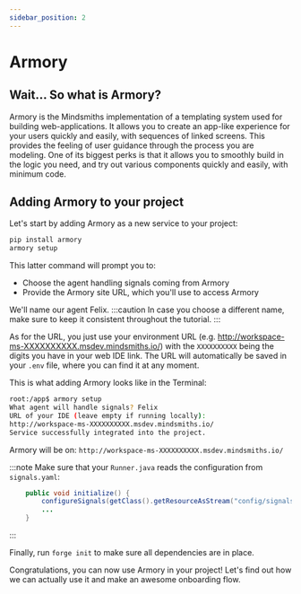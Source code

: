 ```yaml
---
sidebar_position: 2
---
```


# Armory

## Wait... So what is Armory?

Armory is the Mindsmiths implementation of a templating system used for building web-applications.
It allows you to create an app-like experience for your users quickly and easily, with sequences of linked screens. 
This provides the feeling of user guidance through the process you are modeling. 
One of its biggest perks is that it allows you to smoothly build in the logic you need, and try out various components quickly and easily, with minimum code. 


## Adding Armory to your project

Let's start by adding Armory as a new service to your project:

```bash title="Terminal"
pip install armory
armory setup
```

This latter command will prompt you to:
* Choose the agent handling signals coming from Armory
* Provide the Armory site URL, which you'll use to access Armory

We'll name our agent Felix.
:::caution
In case you choose a different name, make sure to keep it consistent throughout the tutorial.
:::

As for the URL, you just use your environment URL (e.g. http://workspace-ms-XXXXXXXXXX.msdev.mindsmiths.io/) with the `XXXXXXXXXX` being the digits you have in your web IDE link. 
The URL will automatically be saved in your `.env` file, where you can find it at any moment.

This is what adding Armory looks like in the Terminal:

```bash title="Terminal"
root:/app$ armory setup
What agent will handle signals? Felix
URL of your IDE (leave empty if running locally): 
http://workspace-ms-XXXXXXXXXX.msdev.mindsmiths.io/
Service successfully integrated into the project.
```

Armory will be on: ```http://workspace-ms-XXXXXXXXXX.msdev.mindsmiths.io/```

:::note
Make sure that your `Runner.java` reads the configuration from `signals.yaml`:

```java title="java/Runner.java"
    public void initialize() {
        configureSignals(getClass().getResourceAsStream("config/signals.yaml"));
        ...
    }
```
:::

Finally, run `forge init` to make sure all dependencies are in place. 

Congratulations, you can now use Armory in your project! Let's find out how we can actually use it and make an awesome onboarding flow.